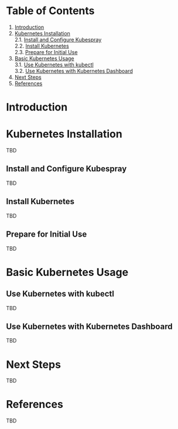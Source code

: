 # Table of Contents

1. [Introduction](#introduction)
2. [Kubernetes Installation](#kubernetes-installation)  
  2.1. [Install and Configure Kubespray](#install-configure-kubespray)  
  2.2. [Install Kubernetes](#install-kubernetes)  
  2.3. [Prepare for Initial Use](#prepare-initial-use)  
3. [Basic Kubernetes Usage](#use-kubernetes)  
  3.1. [Use Kubernetes with kubectl](#use-kubernetes-with-kubectl)  
  3.2. [Use Kubernetes with Kubernetes Dashboard](#use-kubernetes-with-dashboard)  
4. [Next Steps](#next-steps)
5. [References](#references)


# Introduction <a name="introduction"></a>

# Kubernetes Installation <a name="kubernetes-installation"></a>

TBD

## Install and Configure Kubespray <a name="install-configure-kubespray"></a>

TBD

## Install Kubernetes <a name="install-kubernetes"></a>

TBD

## Prepare for Initial Use <a name="prepare-initial-use"></a>

TBD

# Basic Kubernetes Usage <a name="use-kubernetes"></a>

## Use Kubernetes with kubectl <a name="use-kubernetes-with-kubectl"></a>

TBD

## Use Kubernetes with Kubernetes Dashboard <a name="use-kubernetes-with-dashboard"></a>

TBD

# Next Steps <a name="next-steps"></a>

TBD

# References <a name="references"></a>

TBD
